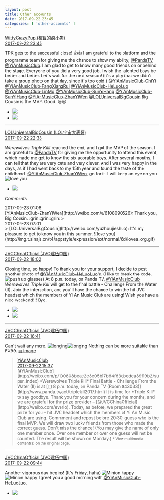 ```yaml
---
layout: post
title: Other accounts
date: 2017-09-22 23:45
categories: [ 'other-accounts' ]
---
```


<div class="weibo-post-name">
  <a href="http://weibo.com/u/5706219726">WittyCrazyPup (机智的疯小狗)</a>
</div>
<div class="weibo-info">
  <a href="http://weibo.com/5706219726/Fn2TappR3">2017-09-22 23:45</a>
</div>

TPK gets to the successful close! :thumbsup::thumbsup: I am grateful to the platform and the programme team for giving me the chance to show my ability, [@PandaTV](http://weibo.com/PandaTV) [@YiAnMusicClub](http://weibo.com/u/6094546964). I am glad to get to know many good friends on or behind the stage. Everyone of you did a very good job. I wish the talented boys be better and better. Let's wait for the next season! (It's a pity that we didn't take a group photo on that day, since it's too cold.) [@YiAnMusicClub-ChiYi](http://weibo.com/u/6117581836) [@YiAnMusicClub-FangXiangRui](http://weibo.com/u/6117583008) [@YiAnMusicClub-HeLuoLuo](http://weibo.com/u/6117570574) [@YiAnMusicClub-LinMo](http://weibo.com/u/6108312042) [@YiAnMusicClub-SunYiHang](http://weibo.com/u/6108316220) [@YiAnMusicClub-SunYiHang](http://weibo.com/u/6108316220) [@YiAnMusicClub-ZhanYiWen](http://weibo.com/u/6108090526) [@LOLUniversalBigCousin](http://weibo.com/yuzhoujieshuo) Big Cousin is the MVP. Good. :laughing::laughing:

<!-- more -->

<ul class="weibo-pic-list-1">
  <li class="weibo-pic">
    <a href="http://wx1.sinaimg.cn/mw690/006eaIq2gy1fjsrkvb2ztg30a906ddk7.gif"><img src="//wx1.sinaimg.cn/thumb150/006eaIq2gy1fjsrkvb2ztg30a906ddk7.gif" /></a>
  </li>
  <li class="weibo-pic">
    <a href="http://wx4.sinaimg.cn/mw690/006eaIq2gy1fjsrqbj68xj30qo0zk7dt.jpg"><img src="//wx4.sinaimg.cn/thumb150/006eaIq2gy1fjsrqbj68xj30qo0zk7dt.jpg" /></a>
  </li>
</ul>

---

<div class="weibo-post-name">
  <a href="http://weibo.com/yuzhoujieshuo">LOLUniversalBigCousin (LOL宇宙大表哥)</a>
</div>
<div class="weibo-info">
  <a href="http://weibo.com/2340144597/Fn2rQlQX7">2017-09-22 22:38</a>
</div>

*Werewolves Triple Killl* reached the end, and I got the MVP of the season. I am grateful to [@PandaTV](http://weibo.com/PandaTV) for giving me the opportunity to attend this event, which made me get to know the six adorable boys. After several months, I can tell that they are very cute and very clever. And I was very happy in the days, as if I had went back to my 15th year and found the taste of the childhood. [@YiAnMusicClub-ZhanYiWen](http://weibo.com/u/6108090526), go for it. I will keep an eye on you. ![love you](http://img.t.sinajs.cn/t4/appstyle/expression/ext/normal/6d/lovea_org.gif)

<ul class="weibo-pic-list-1">
  <li class="weibo-pic">
    <a href="http://wx4.sinaimg.cn/mw690/8b7bc5d5ly1fjsppq3idpj20qo0zkn26.jpg"><img src="//wx4.sinaimg.cn/thumb150/8b7bc5d5ly1fjsppq3idpj20qo0zkn26.jpg" /></a>
  </li>
</ul>

*Comments*

<div class="weibo-info">2017-09-23 01:08</div>
[YiAnMusicClub-ZhanYiWen](http://weibo.com/u/6108090526): Thank you, Big Cousin. :grin::grin::grin:
> <div class="weibo-info">2017-09-23 07:01</div>
> [LOLUniversalBigCousin](http://weibo.com/yuzhoujieshuo): It's my pleasure to get to know you in this summer. ![love you](http://img.t.sinajs.cn/t4/appstyle/expression/ext/normal/6d/lovea_org.gif)

---

<div class="weibo-post-name">
  <a href="http://weibo.com/everio">JVCChinaOfficial (JVC建伍中国)</a>
</div>
<div class="weibo-info">
  <a href="http://weibo.com/2539816551/Fn0DP4gqB">2017-09-22 18:02</a>
</div>

Closing time, so happy! To thank you for your support, I decide to post another photo of [@YiAnMusicClub-HeLuoLuo](http://weibo.com/u/6117570574)'s. (I like to break the code. ![push up glasses](http://img.t.sinajs.cn/t4/appstyle/expression/ext/normal/fc/moren_bbjdnew_org.png)) At 8 p.m. today, on Panda TV, [#YiAnMusicClub](http://weibo.com/p/100808beae2e3e05b17b64f63ebedca39f19b2/super_index) *Werewolves Triple Kill* will get to the final battle – Challenge From the Water (II). Join the interaction, and you'll have the chance to win the hit JVC headset which the members of Yi An Music Club are using! Wish you have a nice weekend!!! Bye.

<ul class="weibo-pic-list-1">
  <li class="weibo-pic">
    <a href="http://wx1.sinaimg.cn/mw690/97628667ly1fjshwfi9yaj20q00q0tjk.jpg"><img src="//wx1.sinaimg.cn/thumb150/97628667ly1fjshwfi9yaj20q00q0tjk.jpg" /></a>
  </li>
  <li class="weibo-pic">
    <a href="http://wx1.sinaimg.cn/mw690/97628667ly1fjshwldcf7j20j60rxn7g.jpg"><img src="//wx1.sinaimg.cn/thumb150/97628667ly1fjshwldcf7j20j60rxn7g.jpg" /></a>
  </li>
</ul>

---

<div class="weibo-post-name">
  <a href="http://weibo.com/everio">JVCChinaOfficial (JVC建伍中国)</a>
</div>
<div class="weibo-info">
  <a href="http://weibo.com/2539816551/Fn06TfvT7">2017-09-22 16:41</a>
</div>

Can't wait any more. ![longing](http://img.t.sinajs.cn/t4/appstyle/expression/ext/normal/37/moren_chongjing_org.png)![longing](http://img.t.sinajs.cn/t4/appstyle/expression/ext/normal/37/moren_chongjing_org.png) Nothing can be more suitable than FX99. [▨ Image](http://wx2.sinaimg.cn/mw1024/97628667gy1fjsfij1i21j20iz0sggt4.jpg)

> <div class="weibo-post-name">
>   <a href="http://weibo.com/u/6094546964">YiAnMusicClub</a>
> </div>
> <div class="weibo-info">
>   <a href="http://weibo.com/6094546964/FmZH7wWW1">2017-09-22 15:37</a>
> </div>
> [#YiAnMusicClub](http://weibo.com/p/100808beae2e3e05b17b64f63ebedca39f19b2/super_index) *Werewolves Triple Kill* Final Battle - Challenge From the Water (II) is at [❏ 8 p.m. today, on Panda TV (Room 943033)](http://www.panda.tv/act/triplekill2017.html)  
> It is time for *Triple Kill* to say goodbye. Thank you for your concern during the months, and we are grateful for the prize provider – [@JVCChinaOfficial](http://weibo.com/everio). Today, as before, we prepared the great prize for you – hit JVC headset which the members of Yi An Music Club are using. Commment and repost before 20:30, guess who is the final MVP. We will draw two lucky friends from those who made the correct guess. Don't miss the chance! (You may give the name of only one member once. Over one member or over one guess will not be counted. The result will be shown on Monday.)  
> <small>* View multimedia content(s) on the original page.</small>

---

<div class="weibo-post-name">
  <a href="http://weibo.com/everio">JVCChinaOfficial (JVC建伍中国)</a>
</div>
<div class="weibo-info">
  <a href="http://weibo.com/2539816551/FmXnwhh0x">2017-09-22 09:44</a>
</div>

Another vigorous day begins! (It's Friday, haha) ![Minion happy](http://img.t.sinajs.cn/t4/appstyle/expression/ext/normal/8d/xiaohuangren_gaoxing_org.png)![Minion happy](http://img.t.sinajs.cn/t4/appstyle/expression/ext/normal/8d/xiaohuangren_gaoxing_org.png) I greet you a good morning with [@YiAnMusicClub-HeLuoLuo](http://weibo.com/u/6117570574).

<ul class="weibo-pic-list-1">
  <li class="weibo-pic">
    <a href="http://wx4.sinaimg.cn/mw690/97628667ly1fjs3hzhm6zj20b20b2acu.jpg"><img src="//wx4.sinaimg.cn/thumb150/97628667ly1fjs3hzhm6zj20b20b2acu.jpg" /></a>
  </li>
</ul>
